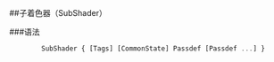 ##子着色器（SubShader）

###语法
```javascript
        SubShader { [Tags] [CommonState] Passdef [Passdef ...] }
```
